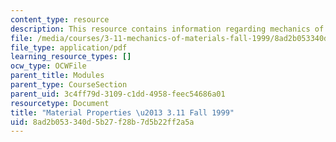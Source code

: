 ```yaml
---
content_type: resource
description: This resource contains information regarding mechanics of materials.
file: /media/courses/3-11-mechanics-of-materials-fall-1999/8ad2b053340d5b27f28b7d5b22ff2a5a_MIT3_11F99_props.pdf
file_type: application/pdf
learning_resource_types: []
ocw_type: OCWFile
parent_title: Modules
parent_type: CourseSection
parent_uid: 3c4ff79d-3109-c1dd-4958-feec54686a01
resourcetype: Document
title: "Material Properties \u2013 3.11 Fall 1999"
uid: 8ad2b053-340d-5b27-f28b-7d5b22ff2a5a
---
```

